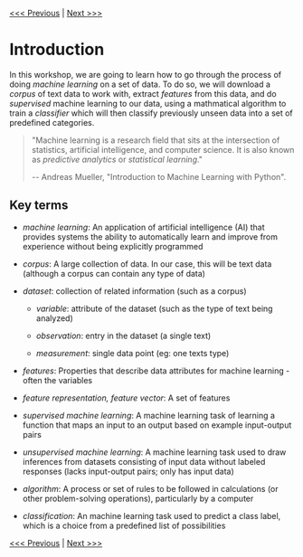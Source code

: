[<<< Previous](../README.md) | [Next >>>](installation.md)

# Introduction

In this workshop, we are going to learn how to go through the process of doing *machine learning* on a set of data.   To do so, we will download a *corpus* of text data to work with, extract *features* from this data, and do *supervised* machine learning to our data, using a mathmatical algorithm to train a *classifier* which will then classify previously unseen data into a set of predefined categories.



> "Machine learning is a research field that sits at the intersection of statistics, artificial intelligence, and computer science. It is also known as *predictive analytics* or *statistical learning*."
> 
> -- Andreas Mueller, "Introduction to Machine Learning with Python".

## Key terms
- *machine learning*: An application of artificial intelligence (AI) that provides systems the ability to automatically learn and improve from experience without being explicitly programmed

- *corpus*: A large collection of data.  In our case, this will be text data (although a corpus can contain any type of data)

- *dataset*: collection of related information (such as a corpus)

    - *variable*: attribute of the dataset (such as the type of text being analyzed)

    - *observation*: entry in the dataset (a single text)

    - *measurement*: single data point (eg: one texts type)

- *features*: Properties that describe data attributes for machine learning - often the variables

- *feature representation, feature vector*: A set of features


- *supervised machine learning*:  A machine learning task of learning a function that maps an input to an output based on example input-output pairs


- *unsupervised machine learning*: A machine learning task used to draw inferences from datasets consisting of input data without labeled responses (lacks input-output pairs; only has input data)


- *algorithm*: A process or set of rules to be followed in calculations (or other problem-solving operations), particularly by a computer


- *classification*: An machine learning task used to predict a class label, which is a choice from a predefined list of possibilities

[<<< Previous](../README.md) | [Next >>>](installation.md)
